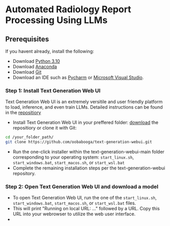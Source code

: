 # Automated Radiology Report Processing Using LLMs

## Prerequisites
If you havent already, install the following:
- Download [Python 3.10](https://www.python.org/downloads/)
- Download [Anaconda](https://www.anaconda.com/download)
- Download [Git](https://github.com/git-guides/install-git)
- Download an IDE such as [Pycharm](https://www.jetbrains.com/pycharm/download/?section=windows) or [Microsoft Visual Studio](https://visualstudio.microsoft.com/downloads/).

### Step 1: Install Text Generation Web UI
Text Generation Web UI is an extremely versitile and user friendly platform to load, inference, and even train LLMs. Detailed instructions can be found in the [repositiory](https://github.com/oobabooga/text-generation-webui/tree/main)
- Install Text Generation Web UI in your preffered folder: [download](https://github.com/oobabooga/text-generation-webui/archive/refs/heads/main.zip) the repositiory or clone it with Git:
```bash
cd /your_folder_path/
git clone https://github.com/oobabooga/text-generation-webui.git
```
- Run the one-click installer within the text-generation-webui-main folder corresponding to your operating system: `start_linux.sh`, `start_windows.bat`, `start_macos.sh`, or `start_wsl.bat`
- Complete the remaining installation steps per the text-generation-webui repository.

### Step 2: Open Text Generation Web UI and download a model
- To open Text Generation Web UI, run the one of the `start_linux.sh`, `start_windows.bat`, `start_macos.sh`, or `start_wsl.bat` files.
- This will print "Running on local URL: ..." followed by a URL. Copy this URL into your webrowser to utilize the web user interface.
- 


